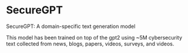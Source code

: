# SecureGPT
SecureGPT: A domain-specific text generation model

This model has been trained on top of the gpt2 using ~5M cybersecurity text collected from news, blogs, papers, videos, surveys, and videos. 
